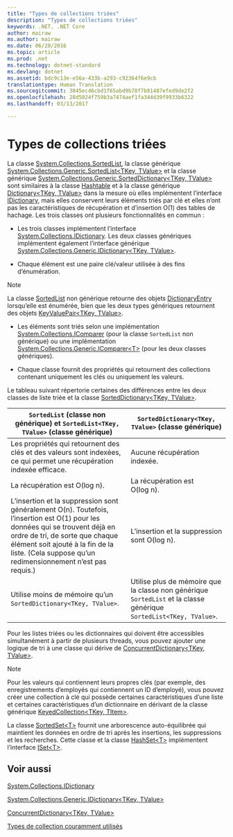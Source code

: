 ```yaml
---
title: "Types de collections triées"
description: "Types de collections triées"
keywords: .NET, .NET Core
author: mairaw
ms.author: mairaw
ms.date: 06/20/2016
ms.topic: article
ms.prod: .net
ms.technology: dotnet-standard
ms.devlang: dotnet
ms.assetid: bdc9c13e-e56a-433b-a293-c92364f6e9cb
translationtype: Human Translation
ms.sourcegitcommit: 3845ec46cbd1f65abd9b78f7b81487efed9de2f2
ms.openlocfilehash: 28d5024f759b3a7474aef1fa344d39f9933b6322
ms.lasthandoff: 03/13/2017

---
```


# <a name="sorted-collection-types"></a>Types de collections triées  
 
 La classe [System.Collections.SortedList](https://docs.microsoft.com/dotnet/core/api/System.Collections.SortedList), la classe générique [System.Collections.Generic.SortedList&lt;TKey, TValue&gt;](https://docs.microsoft.com/dotnet/core/api/System.Collections.Generic.SortedList-2) et la classe générique [System.Collections.Generic.SortedDictionary&lt;TKey, TValue&gt;](https://docs.microsoft.com/dotnet/core/api/System.Collections.Generic.SortedDictionary-2) sont similaires à la classe [Hashtable](https://docs.microsoft.com/dotnet/core/api/System.Collections.Hashtable) et à la classe générique [Dictionary&lt;TKey, TValue&gt;](https://docs.microsoft.com/dotnet/core/api/System.Collections.Generic.Dictionary-2) dans la mesure où elles implémentent l’interface [IDictionary](https://docs.microsoft.com/dotnet/core/api/System.Collections.IDictionary), mais elles conservent leurs éléments triés par clé et elles n’ont pas les caractéristiques de récupération et d’insertion O(1) des tables de hachage. Les trois classes ont plusieurs fonctionnalités en commun :  

 *   Les trois classes implémentent l’interface [System.Collections.IDictionary](https://docs.microsoft.com/dotnet/core/api/System.Collections.IDictionary). Les deux classes génériques implémentent également l’interface générique [System.Collections.Generic.IDictionary&lt;TKey, TValue&gt;](https://docs.microsoft.com/dotnet/core/api/System.Collections.Generic.IDictionary-2).  
 
 *   Chaque élément est une paire clé/valeur utilisée à des fins d’énumération.   
  
> [!NOTE]  
> La classe [SortedList](https://docs.microsoft.com/dotnet/core/api/System.Collections.SortedList) non générique retourne des objets [DictionaryEntry](https://docs.microsoft.com/dotnet/core/api/System.Collections.DictionaryEntry) lorsqu’elle est énumérée, bien que les deux types génériques retournent des objets [KeyValuePair&lt;TKey, TValue&gt;](https://docs.microsoft.com/dotnet/core/api/System.Collections.Generic.KeyValuePair-2).  
   
*   Les éléments sont triés selon une implémentation [System.Collections.IComparer](https://docs.microsoft.com/dotnet/core/api/System.Collections.IComparer) (pour la classe `SortedList` non générique) ou une implémentation [System.Collections.Generic.IComparer&lt;T&gt;](https://docs.microsoft.com/dotnet/core/api/System.Collections.Generic.IComparer-1) (pour les deux classes génériques).  
   
 *   Chaque classe fournit des propriétés qui retournent des collections contenant uniquement les clés ou uniquement les valeurs.  
   
Le tableau suivant répertorie certaines des différences entre les deux classes de liste triée et la classe [SortedDictionary<TKey, TValue>](https://docs.microsoft.com/dotnet/core/api/System.Collections.Generic.SortedDictionary-2).  
   
 `SortedList` (classe non générique) et `SortedList<TKey, TValue>` (classe générique) | `SortedDictionary<TKey, TValue>` (classe générique)  
 --------------------------------------------------------------------------------- | ------------------------------  
 Les propriétés qui retournent des clés et des valeurs sont indexées, ce qui permet une récupération indexée efficace. | Aucune récupération indexée.  
 La récupération est O(log n). | La récupération est O(log n).  
 L’insertion et la suppression sont généralement O(n). Toutefois, l’insertion est O(1) pour les données qui se trouvent déjà en ordre de tri, de sorte que chaque élément soit ajouté à la fin de la liste. (Cela suppose qu’un redimensionnement n’est pas requis.) | L’insertion et la suppression sont O(log n).  
 Utilise moins de mémoire qu’un `SortedDictionary<TKey, TValue>`. | Utilise plus de mémoire que la classe non générique `SortedList` et la classe générique `SortedList<TKey, TValue>`.  
  
 Pour les listes triées ou les dictionnaires qui doivent être accessibles simultanément à partir de plusieurs threads, vous pouvez ajouter une logique de tri à une classe qui dérive de [ConcurrentDictionary&lt;TKey, TValue&gt;](https://docs.microsoft.com/dotnet/core/api/System.Collections.Concurrent.ConcurrentDictionary-2).  
  
 > [!NOTE]  
 > Pour les valeurs qui contiennent leurs propres clés (par exemple, des enregistrements d’employés qui contiennent un ID d’employé), vous pouvez créer une collection à clé qui possède certaines caractéristiques d’une liste et certaines caractéristiques d’un dictionnaire en dérivant de la classe générique [KeyedCollection&lt;TKey, TItem&gt;]().  
   
 La classe [SortedSet&lt;T&gt;](https://docs.microsoft.com/dotnet/core/api/System.Collections.Generic.SortedSet-1) fournit une arborescence auto-équilibrée qui maintient les données en ordre de tri après les insertions, les suppressions et les recherches. Cette classe et la classe [HashSet&lt;T&gt;](https://docs.microsoft.com/dotnet/core/api/System.Collections.Generic.HashSet-1) implémentent l’interface [ISet&lt;T&gt;](https://docs.microsoft.com/dotnet/core/api/System.Collections.Generic.ISet-1).  
   
## <a name="see-also"></a>Voir aussi  
  
[System.Collections.IDictionary](https://docs.microsoft.com/dotnet/core/api/System.Collections.IDictionary)  
   
[System.Collections.Generic.IDictionary&lt;TKey, TValue&gt;](https://docs.microsoft.com/dotnet/core/api/System.Collections.Generic.IDictionary-2)  
   
[ConcurrentDictionary&lt;TKey, TValue&gt;](https://docs.microsoft.com/dotnet/core/api/System.Collections.Concurrent.ConcurrentDictionary-2)  
 
[Types de collection couramment utilisés](commonly-used-collection-types.md) 

